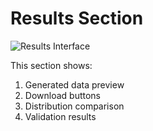 # Results Section

![Results Interface](results.png)

This section shows:
1. Generated data preview
2. Download buttons
3. Distribution comparison
4. Validation results
